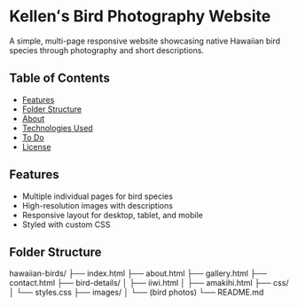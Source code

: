 # Kellenʻs Bird Photography Website
A simple, multi-page responsive website showcasing native Hawaiian bird species through photography and short descriptions.

## Table of Contents
- [Features](#features)
- [Folder Structure](#folder-structure)
- [About](#about.html)
- [Technologies Used](#technologies-used)
- [To Do](#to-do)
- [License](#license)

## Features
- Multiple individual pages for bird species
- High-resolution images with descriptions
- Responsive layout for desktop, tablet, and mobile
- Styled with custom CSS

## Folder Structure
hawaiian-birds/
├── index.html
├── about.html
├── gallery.html
├── contact.html
├── bird-details/
│ ├── iiwi.html
│ ├── amakihi.html
├── css/
│ └── styles.css
├── images/
│ └── (bird photos)
└── README.md
